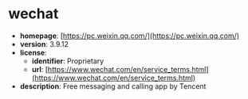 # wechat

- **homepage**: [https://pc.weixin.qq.com/](https://pc.weixin.qq.com/)
- **version**: 3.9.12
- **license**:
  - **identifier**: Proprietary
  - **url**: [https://www.wechat.com/en/service_terms.html](https://www.wechat.com/en/service_terms.html)
- **description**: Free messaging and calling app by Tencent

